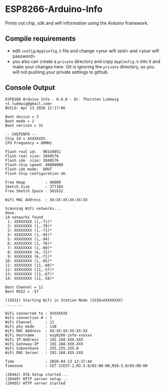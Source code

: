 # ESP8266-Arduino-Info

Prints out chip, sdk and wifi information using the *Arduino* framework.

## Compile requirements

- edit `config/AppConfig.h` file
  and change &lt;your wifi ssid> and &lt;your wifi password>
- you also can create a `private` directory and copy `AppConfig.h` into it and make your changes here. Git is ignoring the `private` directory, so you will not pushing your private settings to github.

## Console Output

```t
ESP8266 Arduino Info - 0.6.0 - Dr. Thorsten Ludewig <t.ludewig@gmail.com>
BUILD: Apr 13 2020 12:17:06

Boot device = 3
Boot mode = 1
Boot version = 31

-- CHIPINFO --
Chip Id = XXXXXXXX
CPU Frequency = 80MHz

Flash real id:   00144051
Flash real size: 1048576
Flash ide  size: 1048576
Flash chip speed: 40000000
Flash ide mode:  DOUT
Flash Chip configuration ok.

Free Heap         : 46000
Sketch Size       : 377184
Free Sketch Space : 581632

WiFi MAC Address  : XX:XX:XX:XX:XX:XX

Scanning WiFi networks...
done.
14 networks found
 1: XXXXXXXX (1,-71)*
 2: XXXXXXXX (1,-70)*
 3: XXXXXXXX (1,-71)*
 4: XXXXXXXX (1,-93)*
 5: XXXXXXXX (1,-94) 
 6: XXXXXXXX (1,-76)*
 7: XXXXXXXX (1,-88)*
 8: XXXXXXXX (6,-72)*
 9: XXXXXXXX (6,-71)*
10: XXXXXXXX (1,-85)*
11: XXXXXXXX (11,-68)*
12: XXXXXXXX (11,-57)*
13: XXXXXXXX (11,-67)*
14: XXXXXXXX (11,-58)*

Best Channel = 11
Best RSSI = -57

(15631) Starting Wifi in Station Mode (SSID=XXXXXXXX)
........

WiFi connected to : XXXXXXXX
WiFi connection # : 1
WiFi Channel      : 11
WiFi phy mode     : 11N
WiFi MAC Address  : XX:XX:XX:XX:XX:XX
WiFi Hostname     : esp8266-info-xxxxxx
WiFi IP-Address   : 192.168.XXX.XXX
WiFi Gateway-IP   : 192.168.XXX.XXX
WiFi Subnetmask   : 255.255.255.0
WiFi DNS Server   : 192.168.XXX.XXX

Time              : 2020-04-13 12:17:44
Timezone          : CET-1CEST-2,M3.5.0/02:00:00,M10.5.0/03:00:00

(20442) OTA Setup started...
(20449) HTTP server setup...
(20455) HTTP server started
```